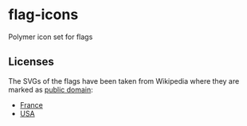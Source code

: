# flag-icons
Polymer icon set for flags

## Licenses

The SVGs of the flags have been taken from Wikipedia where they are marked as [public domain](https://en.wikipedia.org/wiki/Public_domain):

* [France](https://en.wikipedia.org/wiki/File:Flag_of_France.svg)
* [USA](https://en.wikipedia.org/wiki/File:Flag_of_the_United_States.svg)
